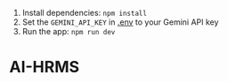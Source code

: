 1. Install dependencies:
   `npm install`
2. Set the `GEMINI_API_KEY` in [.env](.env) to your Gemini API key
3. Run the app:
   `npm run dev`
# AI-HRMS
